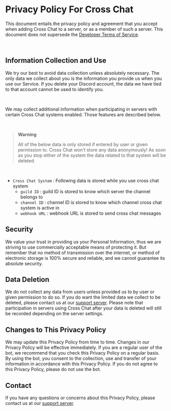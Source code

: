# Privacy Policy For Cross Chat

This document entails the privacy policy and agreement that you accept when adding Cross Chat to a server, or as a member of such a server. This document does not supersede the [Developer Terms of Service](https://discord.com/developers/docs/policies-and-agreements/terms-of-service).

<br>

## Information Collection and Use

We try our best to avoid data collection unless absolutely necessary. The only data we collect about you is the information you provide us when you use our Service. If you delete your Discord account, the data we have tied to that account cannot be used to identify you.

<br>

We may collect additional information when participating in servers with certain Cross Chat systems enabled. Those features are described below.

<br>

> __Warning__
> 
> All of the below data is only stored if entered by user or given permission to. Cross Chat won't store any data anonymously! As soon as you stop either of the system the data related to that system will be deleted.


<br>

+ `Cross Chat System` : Following data is stored while you use cross chat system
    + `guild ID` : guild ID is stored to know which server the channel belongs to
    + `channel ID` : channel ID is stored to know which channel cross chat system is active in
    + `webhook URL` : webhook URL is stored to send cross chat messages

## Security

We value your trust in providing us your Personal Information, thus we are striving to use commercially acceptable means of protecting it. But remember that no method of transmission over the internet, or method of electronic storage is 100% secure and reliable, and we cannot guarantee its absolute security.


## Data Deletion

We do not collect any data from users unless provided us to by user or given permission to do so. If you do want the limited data we collect to be deleted, please contact us at our [support server](https://discord.gg/X7bZffdsQt). Please note that participation in servers using Cross Chat after your data is deleted will still be recorded depending on the server settings.


## Changes to This Privacy Policy

We may update this Privacy Policy from time to time. Changes in our Privacy Policy will be effective immediately. If you are a regular user of the bot, we recommend that you check this Privacy Policy on a regular basis. By using the bot, you consent to the collection, use and transfer of your information in accordance with this Privacy Policy. If you do not agree to this Privacy Policy, please do not use the bot.

## Contact

If you have any questions or concerns about this Privacy Policy, please contact us at our [support server](https://discord.gg/X7bZffdsQt).
